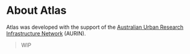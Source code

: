 # About Atlas

Atlas was developed with the support of the [Australian Urban Research Infrastructure
Network][aurin] (AURIN).

> WIP

[aurin]: http://aurin.org.au/
